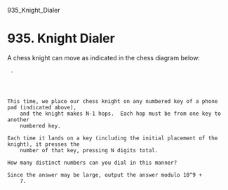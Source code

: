 935_Knight_Dialer
# 935. Knight Dialer

A chess knight can move as indicated in the chess diagram below:

     .         
         

     

    This time, we place our chess knight on any numbered key of a phone pad (indicated above),
        and the knight makes N-1 hops.  Each hop must be from one key to another
        numbered key.

    Each time it lands on a key (including the initial placement of the knight), it presses the
        number of that key, pressing N digits total.

    How many distinct numbers can you dial in this manner?

    Since the answer may be large, output the answer modulo 10^9 +
        7.
